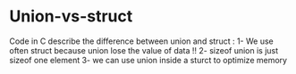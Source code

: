 # Union-vs-struct
Code in C describe the difference between union and struct :
  1- We use often struct because union lose the value of data !!
  2- sizeof union is just sizeof one element
  3- we can use union inside a sturct to optimize memory
